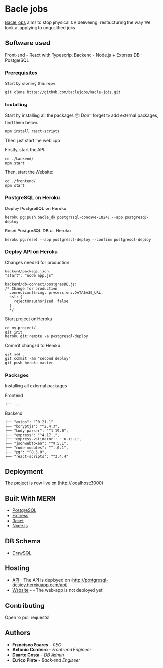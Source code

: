# Bacle jobs

[Bacle jobs](https://bacle.pt/) aims to stop physical CV delivering, restructuring the way We look at applying to unqualified jobs

## Software used

Front-end - React with Typescript
Backend - Node.js + Express
DB - PostgreSQL

### Prerequisites

Start by cloning this repo

```
git clone https://github.com/baclejobs/bacle-jobs.git
```

### Installing

Start by installing all the packages 📦
Don't forget to add external packages, find them below.

```
npm install react-scripts
```

Then just start the web app

Firstly, start the API:

```
cd ./backend/
npm start
```

Then, start the Website:

```
cd ./frontend/
npm start
```

### PostgreSQL on Heroku

Deploy PostgreSQL on Heroku
```
heroku pg:push bacle_db postgresql-concave-18248 --app postgresql-deploy
```

Reset PostgreSQL DB on Heroku
```
heroku pg:reset --app postgresql-deploy --confirm postgresql-deploy
```
### Deploy API on Heroku

Changes needed for production

```
backend/package.json:
"start": "node app.js"
```

```
backend/db-connect/postgresDB.js:
/* Change for production
  connectionString: process.env.DATABASE_URL,
  ssl: {
    rejectUnauthorized: false
  }
  */
```

Start project on Heroku
```
cd my-project/
git init
heroku git:remote -a postgresql-deploy
```
Commit changed to Heroku
```
git add .
git commit -am "second deploy"
git push heroku master
```
### Packages

Installing all external packages

Frontend

```
├── ...
```

Backend

```
├── "axios": "^0.21.1",
├── "bcryptjs": "^2.4.3",
├── "body-parser": "^1.19.0",
├── "express": "^4.17.1",
├── "express-validator": "^6.10.1",
├── "jsonwebtoken": "^8.5.1",
├── "node-modules": "^1.0.1",
├── "pg": "^8.6.0",
├── "react-scripts": "^3.4.4"
```

## Deployment

The project is now live on (http://localhost:3000)

## Built With MERN

- [PostgreSQL](https://www.postgresql.org/)
- [Express](https://expressjs.com/)
- [React](https://reactjs.org/)
- [Node.js](https://nodejs.org/)

## DB Schema

- [DrawSQL](https://drawsql.app/eurico-pinto/diagrams/bacle-jobs)

## Hosting

- [API](https://bacle-jobs.herokuapp.com/api) - The API is deployed on (http://postgresql-deploy.herokuapp.com/api)
- [Website]() - - The web-app is not deployed yet

## Contributing

Open to pull requests!

## Authors

- **Francisco Soares** - _CEO_
- **António Cordeiro** - _Front-end Engineer_
- **Duarte Costa** - _DB Admin_
- **Eurico Pinto** - _Back-end Engineer_
